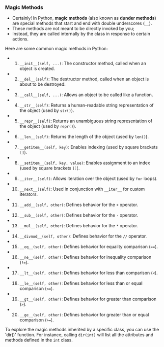 ### Magic Methods
* Certainly! In Python, **magic methods** (also known as **dunder methods**) are special methods that start and end with double underscores (`__`).
* These methods are not meant to be directly invoked by you; 
* Instead, they are called internally by the class in response to certain actions. 

Here are some common magic methods in Python:

* 1. `__init__(self, ...)`: The constructor method, called when an object is created.
* 2. `__del__(self)`: The destructor method, called when an object is about to be destroyed.
* 3. `__call__(self, ...)`: Allows an object to be called like a function.
* 4. `__str__(self)`: Returns a human-readable string representation of the object (used by `str()`).
* 5. `__repr__(self)`: Returns an unambiguous string representation of the object (used by `repr()`).
* 6. `__len__(self)`: Returns the length of the object (used by `len()`).
* 7. `__getitem__(self, key)`: Enables indexing (used by square brackets `[]`).
* 8. `__setitem__(self, key, value)`: Enables assignment to an index (used by square brackets `[]`).
* 9. `__iter__(self)`: Allows iteration over the object (used by `for` loops).
* 10. `__next__(self)`: Used in conjunction with `__iter__` for custom iterators.
* 11. `__add__(self, other)`: Defines behavior for the `+` operator.
* 12. `__sub__(self, other)`: Defines behavior for the `-` operator.
* 13. `__mul__(self, other)`: Defines behavior for the `*` operator.
* 14. `__divmod__(self, other)`: Defines behavior for the `//` operator.
* 15. `__eq__(self, other)`: Defines behavior for equality comparison (`==`).
* 16. `__ne__(self, other)`: Defines behavior for inequality comparison (`!=`).
* 17. `__lt__(self, other)`: Defines behavior for less than comparison (`<`).
* 18. `__le__(self, other)`: Defines behavior for less than or equal comparison (`<=`).
* 19. `__gt__(self, other)`: Defines behavior for greater than comparison (`>`).
* 20. `__ge__(self, other)`: Defines behavior for greater than or equal comparison (`>=`).

To explore the magic methods inherited by a specific class, you can use the 'dir()' function.
For instance, calling `dir(int)` will list all the attributes and methods defined in the `int` class.

